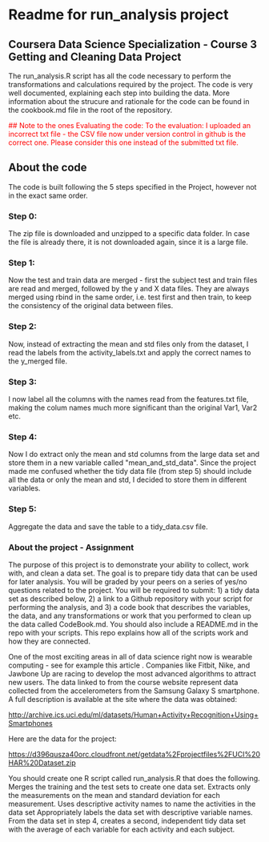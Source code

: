 # Readme for run_analysis project
## Coursera Data Science Specialization - Course 3 Getting and Cleaning Data Project

The run_analysis.R script has all the code necessary to perform the transformations and calculations required by the project.
The code is very well documented, explaining each step into building the data. More information about the strucure and rationale for the code can be found in the cookbook.md file in the root of the repository.

<font color='red'>
## Note to the ones Evaluating the code:
To the evaluation: I uploaded an incorrect txt file - the CSV file now under version control in github is the correct one.
Please consider this one instead of the submitted txt file.
</font>

## About the code
The code is built following the 5 steps specified in the Project, however not in the exact same order.

### Step 0:
The zip file is downloaded and unzipped to a specific data folder. In case the file is already there, it is not downloaded again, since it is a large file.

### Step 1:
Now the test and train data are merged - first the subject test and train files are read and merged, followed by the y and X data files.
They are always merged using rbind in the same order, i.e. test first and then train, to keep the consistency of the original data between files.

### Step 2:
Now, instead of extracting the mean and std files only from the dataset, I read the labels from the activity_labels.txt and apply the correct names to the y_merged file.

### Step 3:
I now label all the columns with the names read from the features.txt file, making the colum names much more significant than the original Var1, Var2 etc.

### Step 4:
Now I do extract only the mean and std columns from the large data set and store them in a new variable called "mean_and_std_data". Since the project made me confused whether the tidy data file (from step 5) should include all the data or only the mean and std, I decided to store them in different variables.

### Step 5:
Aggregate the data and save the table to a tidy_data.csv file.

### About the project - Assignment

The purpose of this project is to demonstrate your ability to collect, work with, and clean a data set. The goal is to prepare tidy data that can be used for later analysis. You will be graded by your peers on a series of yes/no questions related to the project. You will be required to submit: 1) a tidy data set as described below, 2) a link to a Github repository with your script for performing the analysis, and 3) a code book that describes the variables, the data, and any transformations or work that you performed to clean up the data called CodeBook.md. You should also include a README.md in the repo with your scripts. This repo explains how all of the scripts work and how they are connected.

One of the most exciting areas in all of data science right now is wearable computing - see for example this article . Companies like Fitbit, Nike, and Jawbone Up are racing to develop the most advanced algorithms to attract new users. The data linked to from the course website represent data collected from the accelerometers from the Samsung Galaxy S smartphone. A full description is available at the site where the data was obtained:

http://archive.ics.uci.edu/ml/datasets/Human+Activity+Recognition+Using+Smartphones

Here are the data for the project:

https://d396qusza40orc.cloudfront.net/getdata%2Fprojectfiles%2FUCI%20HAR%20Dataset.zip

 You should create one R script called run_analysis.R that does the following.
Merges the training and the test sets to create one data set.
Extracts only the measurements on the mean and standard deviation for each measurement.
Uses descriptive activity names to name the activities in the data set
Appropriately labels the data set with descriptive variable names.
From the data set in step 4, creates a second, independent tidy data set with the average of each variable for each activity and each subject.
